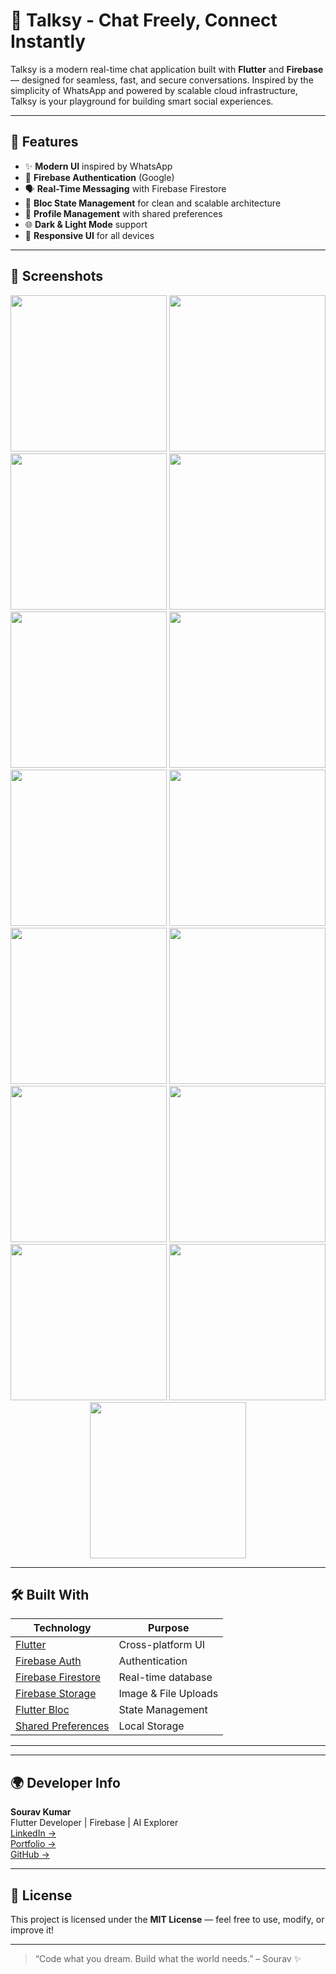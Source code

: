# 💬 Talksy - Chat Freely, Connect Instantly

Talksy is a modern real-time chat application built with **Flutter** and **Firebase** — designed for seamless, fast, and secure conversations. Inspired by the simplicity of WhatsApp and powered by scalable cloud infrastructure, Talksy is your playground for building smart social experiences.

---

## 🚀 Features

- ✨ **Modern UI** inspired by WhatsApp
- 🔐 **Firebase Authentication** (Google)
- 🗣 **Real-Time Messaging** with Firebase Firestore
- 🧠 **Bloc State Management** for clean and scalable architecture
- 👤 **Profile Management** with shared preferences
- 🌐 **Dark & Light Mode** support
- 📱 **Responsive UI** for all devices

---

## 📸 Screenshots

<p align="center">
  <img src="https://github.com/user-attachments/assets/2af746cb-5f9f-4735-8a86-f8495fb708b2" width="250" />
  <img src="https://github.com/user-attachments/assets/562ceba5-c9d9-4435-af03-3e8d97cdd554" width="250" />
  <img src="https://github.com/user-attachments/assets/7cf9ccb4-5a08-48f3-b962-3e97abda2d59" width="250" />
  <img src="https://github.com/user-attachments/assets/dd7d3eed-f598-4ad3-9f24-4a61f655e7cd" width="250" />
  <img src="https://github.com/user-attachments/assets/7fbe39e6-136c-4820-bcb1-3cf3f67efce3" width="250" />
  <img src="https://github.com/user-attachments/assets/d9ad2918-a5f1-4baf-bfce-fccce64a0ed2" width="250" />
  <img src="https://github.com/user-attachments/assets/4e8fce19-c6f9-4ccc-ad89-f7c2faf04069" width="250" />
  <img src="https://github.com/user-attachments/assets/2a2d06fd-7895-4c2a-874a-eac118857dab" width="250" />
  <img src="https://github.com/user-attachments/assets/8fac9b57-d764-408c-91da-cde97cbc8823" width="250" />
  <img src="https://github.com/user-attachments/assets/7cfedfcf-1380-4106-85a1-aabf5d316866" width="250" />
  <img src="https://github.com/user-attachments/assets/fc01fff6-da9e-4f3d-b796-f4e7d3207b11" width="250" />
  <img src="https://github.com/user-attachments/assets/1579a00a-a02c-4149-9d56-cf64b8963552" width="250" />
  <img src="https://github.com/user-attachments/assets/8ca3c7bb-0cd2-4e90-bada-e744ddec7462" width="250" />
  <img src="https://github.com/user-attachments/assets/8117bc92-f608-4d0c-b834-7579010a9f9a" width="250" />
  <img src="https://github.com/user-attachments/assets/ee8f1563-d73e-4e99-b223-4cb909fb96f2" width="250" />
</p>

---

## 🛠️ Built With

| Technology                                                           | Purpose              |
| -------------------------------------------------------------------- | -------------------- |
| [Flutter](https://flutter.dev)                                       | Cross-platform UI    |
| [Firebase Auth](https://firebase.google.com/products/auth)           | Authentication       |
| [Firebase Firestore](https://firebase.google.com/products/firestore) | Real-time database   |
| [Firebase Storage](https://firebase.google.com/products/storage)     | Image & File Uploads |
| [Flutter Bloc](https://bloclibrary.dev/)                             | State Management     |
| [Shared Preferences](https://pub.dev/packages/shared_preferences)    | Local Storage        |

---

---

## 🌍 Developer Info

**Sourav Kumar**  
Flutter Developer | Firebase | AI Explorer  
[LinkedIn →](https://www.linkedin.com/in/sourav-791120257/)  
[Portfolio →](https://sourav0174.github.io/sourav/)  
[GitHub →](https://github.com/Sourav0174)

---

## 📜 License

This project is licensed under the **MIT License** — feel free to use, modify, or improve it!

---

> “Code what you dream. Build what the world needs.” – Sourav ✨
